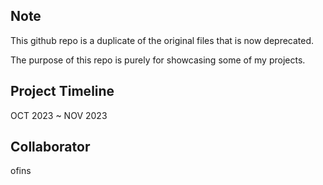 ## Note
This github repo is a duplicate of the original files that is now deprecated.

The purpose of this repo is purely for showcasing some of my projects.

## Project Timeline
OCT 2023 ~ NOV 2023

## Collaborator
ofins

